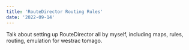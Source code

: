 ```yaml
---
title: 'RouteDirector Routing Rules'
date: '2022-09-14'
---
```


Talk about setting up RouteDirector all by myself, including maps, rules, routing, emulation for westrac tomago. 